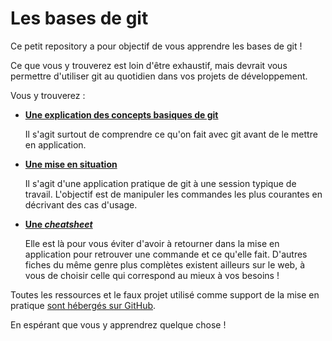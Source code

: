 # Les bases de git

Ce petit repository a pour objectif de vous apprendre les bases de git ! 

Ce que vous y trouverez est loin d'être exhaustif, mais devrait vous permettre d'utiliser git au quotidien dans vos projets de développement.

Vous y trouverez :

- [**Une explication des concepts basiques de git**](concepts/concepts.md)
  
  Il s'agit surtout de comprendre ce qu'on fait avec git avant de le mettre en application.

- [**Une mise en situation**](hands-on/hands-on.md)
  
  Il s'agit d'une application pratique de git à une session typique de travail. L'objectif est de manipuler les commandes les plus courantes en décrivant des cas d'usage.

- [**Une *cheatsheet***](cheatsheet.md)
  
  Elle est là pour vous éviter d'avoir à retourner dans la mise en application pour retrouver une commande et ce qu'elle fait. D'autres fiches du même genre plus complètes existent ailleurs sur le web, à vous de choisir celle qui correspond au mieux à vos besoins !



Toutes les ressources et le faux projet utilisé comme support de la mise en pratique [sont hébergés sur GitHub](https://github.com/SnowHawkeye/git-basics).

En espérant que vous y apprendrez quelque chose !
